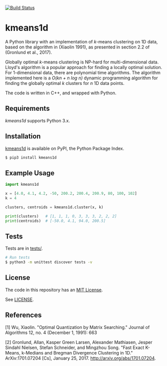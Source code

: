 [![Build Status](https://github.com/dstein64/kmeans1d/workflows/build/badge.svg)](https://github.com/dstein64/kmeans1d/actions)

kmeans1d
========

A Python library with an implementation of *k*-means clustering on 1D data, based on the algorithm
in (Xiaolin 1991), as presented in section 2.2 of (Gronlund et al., 2017).

Globally optimal *k*-means clustering is NP-hard for multi-dimensional data. Lloyd's algorithm is a
popular approach for finding a locally optimal solution. For 1-dimensional data, there are polynomial time
algorithms. The algorithm implemented here is a *O(kn + n log n)* dynamic programming algorithm for finding
the globally optimal *k* clusters for *n* 1D data points.

The code is written in C++, and wrapped with Python.

Requirements
------------

*kmeans1d* supports Python 3.x.

Installation
------------

[kmeans1d](https://pypi.python.org/pypi/kmeans1d) is available on PyPI, the Python Package Index.

```sh
$ pip3 install kmeans1d
```

Example Usage
-------------

```python
import kmeans1d

x = [4.0, 4.1, 4.2, -50, 200.2, 200.4, 200.9, 80, 100, 102]
k = 4

clusters, centroids = kmeans1d.cluster(x, k)

print(clusters)   # [1, 1, 1, 0, 3, 3, 3, 2, 2, 2]
print(centroids)  # [-50.0, 4.1, 94.0, 200.5]
```

Tests
-----

Tests are in [tests/](https://github.com/dstein64/kmeans1d/blob/master/tests).

```sh
# Run tests
$ python3 -m unittest discover tests -v
```

License
-------

The code in this repository has an [MIT License](https://en.wikipedia.org/wiki/MIT_License).

See [LICENSE](https://github.com/dstein64/kmeans1d/blob/master/LICENSE).

References
----------

[1] Wu, Xiaolin. "Optimal Quantization by Matrix Searching." Journal of Algorithms 12, no. 4
(December 1, 1991): 663

[2] Gronlund, Allan, Kasper Green Larsen, Alexander Mathiasen, Jesper Sindahl Nielsen, Stefan Schneider,
and Mingzhou Song. "Fast Exact K-Means, k-Medians and Bregman Divergence Clustering in 1D."
ArXiv:1701.07204 [Cs], January 25, 2017. http://arxiv.org/abs/1701.07204.
